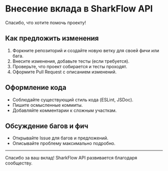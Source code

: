 # Внесение вклада в SharkFlow API

Спасибо, что хотите помочь проекту!

## Как предложить изменения

1. Форкните репозиторий и создайте новую ветку для своей фичи или бага.
2. Внесите изменения, добавьте тесты (если требуется).
3. Проверьте, что проект собирается и тесты проходят.
4. Оформите Pull Request с описанием изменений.

## Оформление кода

- Соблюдайте существующий стиль кода (ESLint, JSDoc).
- Пишите осмысленные коммиты.
- Добавляйте комментарии к сложным участкам.

## Обсуждение багов и фич

- Открывайте Issue для багов и предложений.
- Описывайте проблему максимально подробно.

---

Спасибо за ваш вклад! SharkFlow API развивается благодаря сообществу. 